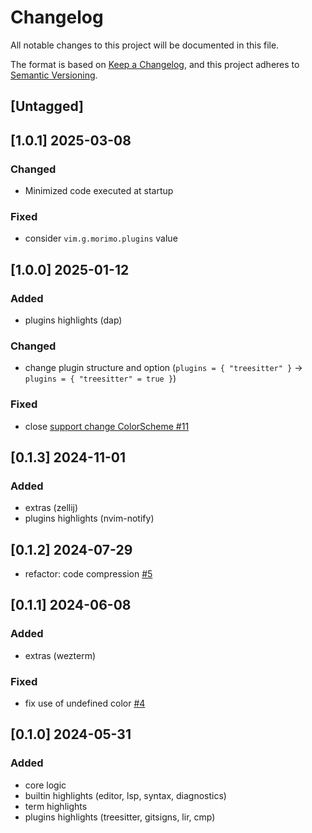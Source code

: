 # Changelog

All notable changes to this project will be documented in this file.

The format is based on [Keep a Changelog](https://keepachangelog.com/en/1.1.0/),
and this project adheres to [Semantic Versioning](https://semver.org/spec/v2.0.0.html).

## [Untagged]

## [1.0.1] 2025-03-08

### Changed
- Minimized code executed at startup

### Fixed
- consider `vim.g.morimo.plugins` value

## [1.0.0] 2025-01-12

### Added
- plugins highlights (dap) 

### Changed
- change plugin structure and option (`plugins = { "treesitter" }` → `plugins = { "treesitter" = true }`)

### Fixed
- close [support change ColorScheme #11](https://github.com/ttak0422/morimo/issues/11)

## [0.1.3] 2024-11-01

### Added
- extras (zellij)
- plugins highlights (nvim-notify) 

## [0.1.2] 2024-07-29

- refactor: code compression [#5](https://github.com/ttak0422/morimo/pull/5)

## [0.1.1] 2024-06-08

### Added

- extras (wezterm)

### Fixed

- fix use of undefined color [#4](https://github.com/ttak0422/morimo/pull/4)

## [0.1.0] 2024-05-31

### Added

- core logic
- builtin highlights (editor, lsp, syntax, diagnostics)
- term highlights
- plugins highlights (treesitter, gitsigns, lir, cmp)
